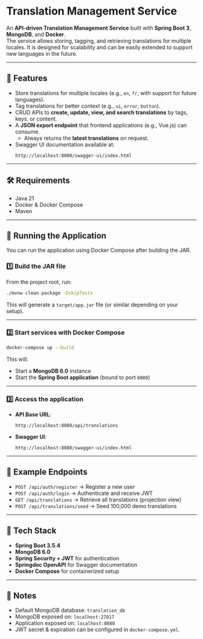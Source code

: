 
# Translation Management Service

An **API-driven Translation Management Service** built with **Spring Boot 3**, **MongoDB**, and **Docker**.  
The service allows storing, tagging, and retrieving translations for multiple locales. It is designed for scalability and can be easily extended to support new languages in the future.  

---

## 📖 Features

- Store translations for multiple locales (e.g., `en`, `fr`, with support for future languages).  
- Tag translations for better context (e.g., `ui`, `error`, `button`).  
- CRUD APIs to **create, update, view, and search translations** by tags, keys, or content.  
- A **JSON export endpoint** that frontend applications (e.g., Vue.js) can consume.  
  - Always returns the **latest translations** on request.  
- Swagger UI documentation available at:  
  ```
  http://localhost:8080/swagger-ui/index.html
  ```  

---

## 🛠️ Requirements

- Java 21  
- Docker & Docker Compose  
- Maven  

---

## 🚀 Running the Application

You can run the application using Docker Compose after building the JAR.  

### 1️⃣ Build the JAR file  
From the project root, run:  

```bash
./mvnw clean package -DskipTests
```

This will generate a `target/app.jar` file (or similar depending on your setup).  

---

### 2️⃣ Start services with Docker Compose  

```bash
docker-compose up --build
```

This will:  
- Start a **MongoDB 6.0** instance  
- Start the **Spring Boot application** (bound to port `8080`)  

---

### 3️⃣ Access the application  

- **API Base URL**:  
  ```
  http://localhost:8080/api/translations
  ```
- **Swagger UI**:  
  ```
  http://localhost:8080/swagger-ui/index.html
  ```

---

## 📂 Example Endpoints

- `POST /api/auth/register` → Register a new user  
- `POST /api/auth/login` → Authenticate and receive JWT  
- `GET /api/translations` → Retrieve all translations (projection view)  
- `POST /api/translations/seed` → Seed 100,000 demo translations  

---

## 🧩 Tech Stack

- **Spring Boot 3.5.4**  
- **MongoDB 6.0**  
- **Spring Security + JWT** for authentication  
- **Springdoc OpenAPI** for Swagger documentation  
- **Docker Compose** for containerized setup  

---

## 📌 Notes

- Default MongoDB database: `translation_db`  
- MongoDB exposed on: `localhost:27017`  
- Application exposed on: `localhost:8080`  
- JWT secret & expiration can be configured in `docker-compose.yml`.  
